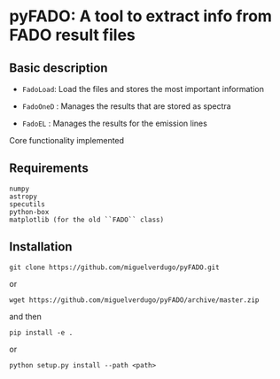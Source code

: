 # pyFADO: A tool to extract info from FADO result files

## Basic description 

* ``FadoLoad``: Load the files and stores the most important information
 
* ``FadoOneD`` : Manages the results that are stored as spectra

* ``FadoEL`` : Manages the results for the emission lines

Core functionality implemented

## Requirements

    numpy
    astropy
    specutils
    python-box
    matplotlib (for the old ``FADO`` class)
    
## Installation

    git clone https://github.com/miguelverdugo/pyFADO.git

or

    wget https://github.com/miguelverdugo/pyFADO/archive/master.zip
    
and then
    
    pip install -e .
    
or

    python setup.py install --path <path>
    







